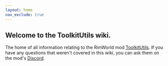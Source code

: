 ```yaml
---
layout: home
nav_exclude: true
---
```


## Welcome to the ToolkitUtils wiki.

The home of all information relating to the RimWorld mod 
[ToolkitUtils](https://steamcommunity.com/sharedfiles/filedetails/?id=2009500580). If you have any
questions that weren't covered in this wiki, you can ask them on the mod's 
[Discord](https://discord.gg/ZPmkGnbfba).